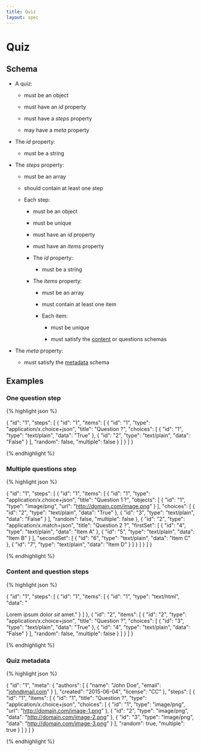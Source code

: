 ```yaml
---
title: Quiz
layout: spec
---
```


# Quiz

## Schema

* A quiz:

  * must be an object

  * must have an *id* property

  * must have a *steps* property

  * may have a *meta* property

* The *id* property:

  * must be a string

* The *steps* property:

  * must be an array

  * should contain at least one step

  * Each step:

    * must be an object

    * must be unique

    * must have an *id* property

    * must have an *items* property

    * The *id* property:

      * must be a string

    * The *items* property:

      * must be an array

      * must contain at least one item

      * Each item:

        * must be unique

        * must satisfy the [content](content.html) or questions schemas

* The *meta* property:

  * must satisfy the [metadata](metadata.html) schema

## Examples

### One question step

{% highlight json %}

{
  "id": "1",
  "steps": [
    {
      "id": "1",
      "items": [
        {
          "id": "1",
          "type": "application/x.choice+json",
          "title": "Question ?",
          "choices": [
            {
              "id": "1",
              "type": "text/plain",
              "data": "True"
            },
            {
              "id": "2",
              "type": "text/plain",
              "data": "False"
            }
          ],
          "random": false,
          "multiple": false
        }
      ]
    }
  ]
}

{% endhighlight %}

### Multiple questions step

{% highlight json %}

{
  "id": "1",
  "steps": [
    {
      "id": "1",
      "items": [
        {
          "id": "1",
          "type": "application/x.choice+json",
          "title": "Question 1 ?",
          "objects": [
            {
              "id": "1",
              "type": "image/png",
              "url": "http://domain.com/image.png"
            }
          ],
          "choices": [
            {
              "id": "2",
              "type": "text/plain",
              "data": "True"
            },
            {
              "id": "3",
              "type": "text/plain",
              "data": "False"
            }
          ],
          "random": false,
          "multiple": false
        },
        {
          "id": "2",
          "type": "application/x.match+json",
          "title": "Question 2 ?",
          "firstSet": [
            {
              "id": "4",
              "type": "text/plain",
              "data": "Item A"
            },
            {
              "id": "5",
              "type": "text/plain",
              "data": "Item B"
            }
          ],
          "secondSet": [
            {
              "id": "6",
              "type": "text/plain",
              "data": "Item C"
            },
            {
              "id": "7",
              "type": "text/plain",
              "data": "Item D"
            }
          ]
        }
      ]
    }
  ]
}

{% endhighlight %}

### Content and question steps

{% highlight json %}

{
  "id": "1",
  "steps": [
    {
      "id": "1",
      "items": [
        {
          "id": "1",
          "type": "text/html",
          "data": "<p>Lorem ipsum dolor <em>sit</em> amet."
        }
      ]
    },
    {
      "id": "2",
      "items": [
        {
          "id": "2",
          "type": "application/x.choice+json",
          "title": "Question ?",
          "choices": [
            {
              "id": "3",
              "type": "text/plain",
              "data": "True"
            },
            {
              "id": "4",
              "type": "text/plain",
              "data": "False"
            }
          ],
          "random": false,
          "multiple": false
        }
      ]
    }
  ]
}

{% endhighlight %}

### Quiz metadata

{% highlight json %}

{
  "id": "1",
  "meta": {
    "authors": [
      {
        "name": "John Doe",
        "email": "john@mail.com"
      }
    ],
    "created": "2015-06-04",
    "license": "CC"
  },
  "steps": [
    {
      "id": "1",
      "items": [
        {
          "id": "1",
          "title": "Question ?",
          "type": "application/x.choice+json",
          "choices": [
            {
              "id": "1",
              "type": "image/png",
              "url": "http://domain.com/image-1.png"
            },
            {
              "id": "2",
              "type": "image/png",
              "data": "http://domain.com/image-2.png"
            },
            {
              "id": "3",
              "type": "image/png",
              "data": "http://domain.com/image-3.png"
            }
          ],
          "random": true,
          "multiple": true
        }
      ]
    }
  ]
}

{% endhighlight %}

